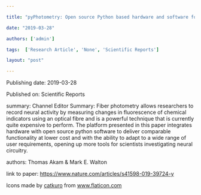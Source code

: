 ---
title: "pyPhotometry: Open source Python based hardware and software for fiber photometry data acquisition "
date: "2019-03-28"
authors: ['admin']
tags:  ['Research Article', 'None', 'Scientific Reports']
layout: "post"
---
Publishing date: 2019-03-28

Published on: Scientific Reports

summary: Channel Editor Summary: Fiber photometry allows researchers to record neural activity by measuring changes in fluorescence of chemical indicators using an optical fibre and is a powerful technique that is currently quite expensive to perform. The platform presented in this paper integrates hardware with open source python software to deliver comparable functionality at lower cost and with the ability to adapt to a wide range of user requirements, opening up more tools for scientists investigating neural circuitry.

authors: Thomas Akam & Mark E. Walton 

link to paper: https://www.nature.com/articles/s41598-019-39724-y

Icons made by <a href="https://www.flaticon.com/free-icon/bookshelves_3576884" title="catkuro">catkuro</a> from <a href="https://www.flaticon.com/" title="Flaticon"> www.flaticon.com</a>